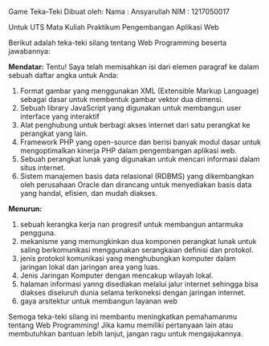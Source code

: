 Game Teka-Teki
Dibuat oleh:
Nama : Ansyarullah
NIM : 1217050017

Untuk UTS Mata Kuliah Praktikum Pengembangan Aplikasi Web

Berikut adalah teka-teki silang tentang Web Programming beserta jawabannya:

**Mendatar:**
Tentu! Saya telah memisahkan isi dari elemen paragraf ke dalam sebuah daftar angka untuk Anda:

1. Format gambar yang menggunakan XML (Extensible Markup Language) sebagai dasar untuk membentuk gambar vektor dua dimensi.
2. Sebuah library JavaScript yang digunakan untuk membangun user interface yang interaktif
3. Alat penghubung untuk berbagi akses internet dari satu perangkat ke perangkat yang lain.
4. Framework PHP yang open-source dan berisi banyak modul dasar untuk mengoptimalkan kinerja PHP dalam pengembangan aplikasi web.
5. Sebuah perangkat lunak yang digunakan untuk mencari informasi dalam situs internet.
6. Sistem manajemen basis data relasional (RDBMS) yang dikembangkan oleh perusahaan Oracle dan dirancang untuk menyediakan basis data yang handal, efisien, dan mudah diakses.

**Menurun:**

1. sebuah kerangka kerja nan progresif untuk membangun antarmuka pengguna.
2. mekanisme yang memungkinkan dua komponen perangkat lunak untuk saling berkomunikasi menggunakan serangkaian definisi dan protokol.
3. jenis protokol komunikasi yang menghubungkan komputer dalam jaringan lokal dan jaringan area yang luas.
4. Jenis Jaringan Komputer dengan mencakup wilayah lokal.
5. halaman informasi yanng disediakan melalui jalur internet sehingga bisa diakses diseluruh dunia selama terkoneksi dengan jaringan internet.
6. gaya arsitektur untuk membangun layanan web

Semoga teka-teki silang ini membantu meningkatkan pemahamanmu tentang Web Programming! Jika kamu memiliki pertanyaan lain atau membutuhkan bantuan lebih lanjut, jangan ragu untuk mengajukannya.
